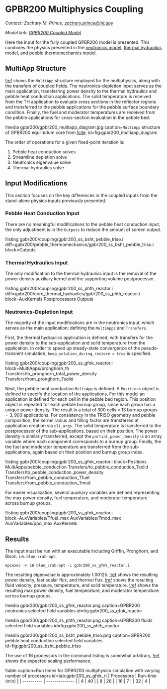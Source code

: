 # GPBR200 Multiphysics Coupling

*Contact: Zachary M. Prince, zachary.prince@inl.gov*

*Model link: [GPBR200 Coupled Model](https://github.com/idaholab/virtual_test_bed/tree/devel/htgr/gpbr200/coupling)*

Here the input for the fully coupled GPBR200 model is presented. This combines
the physics presented in the [neutronics model](gpbr200/core_neutronics.md),
[thermal hydraulics model](gpbr200/core_thermal_hydraulics.md), and
[pebble thermomechanics model](gpbr200/pebble_thermomechanics.md).

## MultiApp Structure

[!ref](fig:gpbr200_multiapp_diagram) shows the `MultiApp` structure employed for
the multiphysics, along with the transfers of coupled fields. The
neutronics-depletion input serves as the main application, transferring power
density to the thermal hydraulics and pebble heat conduction applications. The
solid temperature is received from the TH application to evaluate cross sections
in the reflector regions and transferred to the pebble applications for the
pebble surface boundary condition. Finally, the fuel and moderator temperatures
are received from the pebble applications for cross-section evaluation in the
pebble bed.

!media gpbr200/gpbr200_multiapp_diagram.jpg
    caption=`MultiApp` structure of GPBR200 equilibrium core from [!cite](prince2024Sensitivity).
    id=fig:gpbr200_multiapp_diagram

The order of operations for a given fixed-point iteration is:

1. Pebble heat conduction solves
2. Streamline depletion solve
3. Neutronics eigenvalue solve
4. Thermal hydraulics solve

## Input Modifications

This section focuses on the key differences in the coupled inputs from the
stand-alone physics inputs previously presented.

### Pebble Heat Conduction Input

There are no meaningful modifications to the pebble heat conduction input, the
only adjustment is in the `Outputs` to reduce the amount of screen output.

!listing gpbr200/coupling/gpbr200_ss_bsht_pebble_triso.i
    diff=gpbr200/pebble_thermomechanics/gpbr200_ss_bsht_pebble_triso.i
    block=Outputs


### Thermal Hydraulics Input

The only modification to the thermal hydraulics input is the removal of the
power density auxiliary kernel and the supporting volume postprocessor.

!listing gpbr200/coupling/gpbr200_ss_phth_reactor.i
    diff=gpbr200/core_thermal_hydraulics/gpbr200_ss_phth_reactor.i
    block=AuxKernels Postprocessors Outputs

### Neutronics-Depletion Input

The majority of the input modifications are in the neutronics input, which
serves as the main application; defining the `MultiApps` and `Transfers`.

First, the thermal hydraulics application is defined, with transfers for the
power density to the sub-application and solid temperature from the application.
In order to speed up steady-state convergence of the pseudo-transient
simulation, `keep_solution_during_restore = true` is specified.

!listing gpbr200/coupling/gpbr200_ss_gfnk_reactor.i
    block=MultiApps/pronghorn_th
          Transfers/to_pronghorn_total_power_density
          Transfers/from_pronghorn_Tsolid

Next, the pebble heat conduction `MultiApp` is defined. A `Positions` object is
defined to specify the location of the applications. For this model an
application is defined for each cell in the pebble bed region. This position
object is repeated for each pebble burnup group, since each group has a unique
power density. The result is a total of $300 \text{ cells} \times 13 \text{
burnup groups} = 3,900$ applications. For consistency in the TRISO geometry and
pebble composition, the kernel radius and filling factor are transferred at
application creation via `cli_args`. The solid temperature is transferred to the
postprocessor of the sub-applications, based on their position. The power
density is similarly transferred, except the `partial_power_density` is an array
variable where each component corresponds to a burnup group. Finally, the the
fuel and moderator temperature are transferred from the sub-applications, again
based on their position and burnup group index.

!listing gpbr200/coupling/gpbr200_ss_gfnk_reactor.i
    block=Positions
          MultiApps/pebble_conduction
          Transfers/to_pebble_conduction_Tsolid
          Transfers/to_pebble_conduction_power_density
          Transfers/from_pebble_conduction_Tfuel
          Transfers/from_pebble_conduction_Tmod

For easier visualization, several auxiliary variables are defined representing
the max power density, fuel temperature, and moderator temperature across burnup
groups.

!listing gpbr200/coupling/gpbr200_ss_gfnk_reactor.i
    block=AuxVariables/Tfuel_max AuxVariables/Tmod_max AuxVariables/ppd_max AuxKernels


## Results

The input must be run with an executable including Griffin, Pronghorn, and
Bison, i.e. `blue-crab-opt`:

```
mpiexec -n 16 blue_crab-opt -i gpbr200_ss_gfnk_reactor.i
```

The resulting eigenvalue is approximately 1.00125.
[!ref](fig:gpbr200_ss_gfnk_reactor) shows the resulting power density, fast
scalar flux, and thermal flux. [!ref](fig:gpbr200_ss_phth_reactor) shows the
resulting fluid velocity, pressure, temperature, and solid temperature.
[!ref](fig:gpbr200_ss_bsht_pebble_triso) shows the resulting max power density,
fuel temperature, and moderator temperature across burnup groups.

!media gpbr200/gpbr200_ss_gfnk_reactor.png
    caption=GPBR200 neutronics selected field variables
    id=fig:gpbr200_ss_gfnk_reactor

!media gpbr200/gpbr200_ss_phth_reactor.png
    caption=GPBR200 fluids selected field variables
    id=fig:gpbr200_ss_phth_reactor

!media gpbr200/gpbr200_ss_bsht_pebble_triso.png
    caption=GPBR200 pebble heat conduction selected field variables
    id=fig:gpbr200_ss_bsht_pebble_triso

The use of 16 processors in the command listing is somewhat arbitrary,
[!ref](tab:gpbr200_ss_gfnk_rt) shows the expected scaling performance.

!table caption=Run times for GPBR200 multiphysics simulation with varying number of processors id=tab:gpbr200_ss_gfnk_rt
| Processors | Run-time (min) |
| ---------- | -------------- |
|          4 | 40             |
|          8 | 26             |
|         16 | 7              |
|         32 | 4              |
